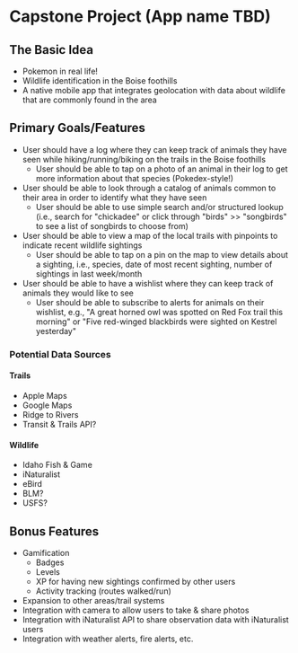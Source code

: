 # Capstone Project (App name TBD)

## The Basic Idea

- Pokemon in real life!
- Wildlife identification in the Boise foothills 
- A native mobile app that integrates geolocation with data about wildlife that are commonly found in the area

## Primary Goals/Features

- User should have a log where they can keep track of animals they have seen while hiking/running/biking on the trails in the Boise foothills
    - User should be able to tap on a photo of an animal in their log to get more information about that species (Pokedex-style!) 
- User should be able to look through a catalog of animals common to their area in order to identify what they have seen     
    - User should be able to use simple search and/or structured lookup (i.e., search for "chickadee" or click through "birds" >> "songbirds" to see a list of songbirds to choose from)
- User should be able to view a map of the local trails with pinpoints to indicate recent wildlife sightings
    - User should be able to tap on a pin on the map to view details about a sighting, i.e., species, date of most recent sighting, number of sightings in last week/month
- User should be able to have a wishlist where they can keep track of animals they would like to see 
    - User should be able to subscribe to alerts for animals on their wishlist, e.g., "A great horned owl was spotted on Red Fox trail this morning" or "Five red-winged blackbirds were sighted on Kestrel yesterday"

### Potential Data Sources

#### Trails 
- Apple Maps
- Google Maps
- Ridge to Rivers
- Transit & Trails API?

#### Wildlife
- Idaho Fish & Game
- iNaturalist
- eBird
- BLM? 
- USFS?

## Bonus Features

- Gamification
    - Badges
    - Levels
    - XP for having new sightings confirmed by other users
    - Activity tracking (routes walked/run)
- Expansion to other areas/trail systems
- Integration with camera to allow users to take & share photos
- Integration with iNaturalist API to share observation data with iNaturalist users
- Integration with weather alerts, fire alerts, etc.
